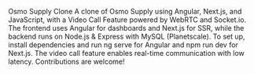 
Osmo Supply Clone
A clone of Osmo Supply using Angular, Next.js, and JavaScript, with a Video Call Feature powered by WebRTC and Socket.io. The frontend uses Angular for dashboards and Next.js for SSR, while the backend runs on Node.js & Express with MySQL (Planetscale). To set up, install dependencies and run ng serve for Angular and npm run dev for Next.js. The video call feature enables real-time communication with low latency. Contributions are welcome! 
